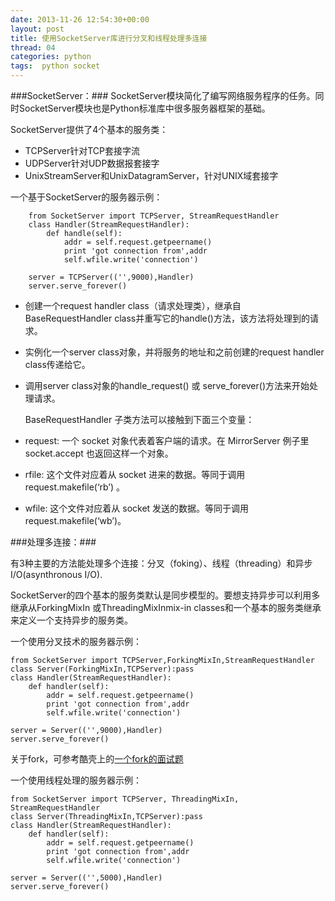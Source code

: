 ```yaml
---
date: 2013-11-26 12:54:30+00:00
layout: post
title: 使用SocketServer库进行分叉和线程处理多连接
thread: 04
categories: python 
tags:  python socket
---
```


###SocketServer：###
SocketServer模块简化了编写网络服务程序的任务。同时SocketServer模块也是Python标准库中很多服务器框架的基础。

SocketServer提供了4个基本的服务类：

- TCPServer针对TCP套接字流
- UDPServer针对UDP数据报套接字
- UnixStreamServer和UnixDatagramServer，针对UNIX域套接字

一个基于SocketServer的服务器示例：

		from SocketServer import TCPServer, StreamRequestHandler
		class Handler(StreamRequestHandler):
			def handle(self):
				addr = self.request.getpeername()
				print 'got connection from',addr
				self.wfile.write('connection')
		
		server = TCPServer(('',9000),Handler)
		server.serve_forever()


- 创建一个request handler class（请求处理类），继承自BaseRequestHandler class并重写它的handle()方法，该方法将处理到的请求。
- 实例化一个server class对象，并将服务的地址和之前创建的request handler class传递给它。
- 调用server class对象的handle_request() 或 serve_forever()方法来开始处理请求。

  BaseRequestHandler 子类方法可以接触到下面三个变量：

- request: 一个 socket 对象代表着客户端的请求。在 MirrorServer 例子里 socket.accept 也返回这样一个对象。

- rfile: 这个文件对应着从 socket 进来的数据。等同于调用 request.makefile(‘rb’) 。

- wfile: 这个文件对应着从 socket 发送的数据。等同于调用 request.makefile(‘wb’)。

###处理多连接：###

有3种主要的方法能处理多个连接：分叉（foking）、线程（threading）和异步I/O(asynthronous I/O).

SocketServer的四个基本的服务类默认是同步模型的。要想支持异步可以利用多继承从ForkingMixIn 或ThreadingMixInmix-in classes和一个基本的服务类继承来定义一个支持异步的服务类。

一个使用分叉技术的服务器示例：

	from SocketServer import TCPServer,ForkingMixIn,StreamRequestHandler
	class Server(ForkingMixIn,TCPServer):pass
	class Handler(StreamRequestHandler):
		def handler(self):
			addr = self.request.getpeername()
			print 'got connection from',addr
			self.wfile.write('connection')
	
	server = Server(('',9000),Handler)
	server.serve_forever()

关于fork，可参考酷壳上的[一个fork的面试题](http://coolshell.cn/articles/7965.html)

一个使用线程处理的服务器示例：

	from SocketServer import TCPServer, ThreadingMixIn, StreamRequestHandler
	class Server(ThreadingMixIn,TCPServer):pass
	class Handler(StreamRequestHandler):
		def handler(self):
			addr = self.request.getpeername()
			print 'got connection from',addr
			self.wfile.write('connection')
		
	server = Server(('',5000),Handler)
	server.serve_forever()




